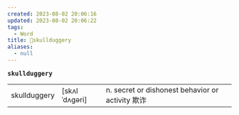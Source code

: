 ```yaml
---
created: 2023-08-02 20:06:16
updated: 2023-08-02 20:06:22
tags:
  - Word
title: 📖skullduggery
aliases:
  - null
---
```


<pre><strong>skullduggery</strong></pre>
|   |   |   |
|---|---|---|
|skullduggery|[skʌlˈdʌɡəri]|n. secret or dishonest behavior or activity 欺诈|